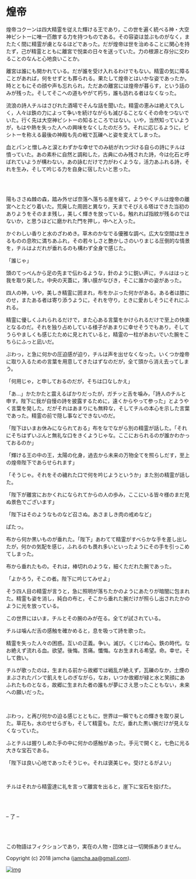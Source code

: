 # 煌帝

煌帝コクーンは四大精霊を従えた輝ける王であり，この世を遍く統べる神・大空神ピシトーに唯一匹敵する力を持つものである。その容姿は並ぶものがなく，またたく間に精霊が虜となるほどであった。だが煌帝は世を治めることに関心を持たず，己が精霊とともに離宮で悦楽の日々を送っていた。力の根源と存分に交わることのなんと心地良いことか。  

離宮は誰にも開かれている。だが誰を受け入れるわけでもない。精霊の気に障ることがあれば，何をせずとも葬られる。果たして煌帝とはいかな姿であったか。時とともにその顔や声も忘れられ，ただあの離宮には煌帝が暮らす，という話のみが残った。そしてそこへの道もやがて朽ち，誰も訪れる者はなくなった。  

流浪の詩人チルはさびれた酒場でそんな話を聞いた。精霊の恵みは絶えて久しく，人々は鉄の力によって争いを続けながらも滅びることなくその命をつないでいた。行く先は大空神ピシトーの知るところではない。いや，当然知っていようが，もはや熱を失った人への興味をなくしたのだろう。それに応じるように，ピシトーを称える最後の神殿も先の戦で瓦礫へと姿を変えてしまった。  

血とパンと憎しみと涙とわずかな幸せでのみ紡がれつづける自らの詩にチルは憤っていた。あの素朴に自然と調和した，古典にのみ残された詩，今は化石と呼ばれていようが構わない，あの詠むだけで力がわくような，活力あふれる詩，それを生み，そして吟じる力を自身に宿したいと思った。  

<br>  
<br>  

陽もささぬ棘の森，踏み外せば奈落へ落ちる崖を経て，ようやくチルは煌帝の離宮へとたどり着いた。荒廃した周囲と異なり，天までそびえる塔はできた当初のありようをそのまま残し，美しく輝きを放っている。触れれば指紋が残るのではないか，と思うほどに磨かれた門を押し，中へと入った。  

かぐわしい香りと水のざわめき。草木のかなでる優雅な調べ。広大な空間は生きるものの息吹に満ちあふれ，その若々しさと艶かしさのいりまじる圧倒的な情景を，チルはよだれが垂れるのも構わず全身で感じた。  

「誰じゃ」  

頭のてっぺんから足の先まで伝わるような，針のように鋭い声に，チルははっと我を取り戻した。中央の天蓋に，薄い膜がなびき，そこに誰かの姿があった。  

四人の神，いや，美しき精霊に囲まれ，布をかぶった何かがある。ある者は膝にのせ，またある者は寄り添うように，それを守り，ときに愛おしそうにそれにふれる。  

精霊に優しくふれられるだけで，また心ある言葉をかけられるだけで至上の快楽となるのだ。それを独り占めしている様子があまりに幸せそうでもあり，そしてうらやましくも感じたために見とれていると，精霊の一柱があおいでいた腕をこちらにふっと凪いだ。  

ぶわっ，と急に何かの圧迫感が迫り，チルは声を出せなくなった。いくつか煌帝に取り入るための言葉を用意してきたはずなのだが，全て頭から消え去ってしまう。  

「何用じゃ，と申しておるのだが，そちは口なしかえ」  

「あ…」かたかたと震えるばかりだったが，ガチッと舌を噛み，「詩人のチルと申す。陛下に我が自慢の詩を披露するために，遠くからやって参った」とようやく言葉を発した。だがそれはあまりにも無粋な，そしてチルの本心を示した言葉であった。精霊の前で隠し事などできないのだ。  

「陛下はいまお休みになられておる」布をなでながら別の精霊が話した。「それにそちはずいぶんと無礼な口をきくようじゃな。ここにおられるのが誰かわかっておるのか」  

「輝ける王の中の王，太陽の化身，過去から未来の万物全てを照らしだす，至上の煌帝陛下であらせられます」  

「そうじゃ。それをその穢れた口で何を吟じようというか」また別の精霊が話した。  

「陛下が離宮におかくれになられてからの人の歩み，ここにいる皆々様のまだ見ぬ景色でございます」  

「陛下はそのようなものなど召さぬ。あさましき肉の戒めなど」  

ぱたっ。  

布から何か黒いものが垂れた。「陛下」あわてて精霊がすべらかな手を差し出したが，何かの気配を感じ，ふれるのも畏れ多いといったようにその手を引っこめてしまった。  

布から垂れたもの。それは，棒切れのような，細くただれた腕であった。  

「よかろう，そこの者。陛下に吟じてみせよ」  

そう四人目の精霊が言うと，急に照明が落ちたかのようにあたりが暗闇に包まれた。精霊も姿を消し，純白の布と，そこから垂れた腕だけが照らし出されたかのように光を放っている。  

この世界にはいま，チルとその腕のみが在る。全てが試されている。  

チルは噛んだ舌の感触を確かめると，息を吸って詩を歌った。  

精霊を失った人々の困惑。互いの正義。争い。滅び。くじけぬ心。鉄の時代。なお絶えず流れる血。欲望。後悔。苦痛。懺悔。なお生まれる希望。命。幸せ。そして救い。  

チルが歌ったのは，生まれる前から故郷では戦乱が絶えず，瓦礫のなか，土煙のまぶされたパンで飢えをしのぎながら，なお，いつか故郷が緑と水と笑顔にあふれたものとなる，故郷に生まれた者の誰もが夢にさえ思ったこともない，未来への願いだった。  

<br>  

ぶわっ，と再び何かの迫る感じとともに，世界は一瞬でもとの輝きを取り戻した。草花も，水のせせらぎも，そして精霊も。ただ，垂れた黒い腕だけが見えなくなっていた。  

ふとチルは握りしめた手の中に何かの感触があった。手元で開くと，七色に光る大きな宝石である。  

「陛下は良い心地であったそうじゃ。それは褒美じゃ。受けとるがよい」  

<br>  

チルはそれから精霊達に礼を言って離宮を出ると，崖下に宝石を投げた。  

<br>  
<br>  

&#x2013; 了 &#x2013;  

<br>  
<br>  

この物語はフィクションであり，実在の人物・団体とは一切関係ありません。  

Copyright (c) 2018 jamcha (jamcha.aa@gmail.com).  

[![img](http://i.creativecommons.org/l/by-nc-sa/4.0/88x31.png)](http://creativecommons.org/licenses/by-nc-sa/4.0/deed)
